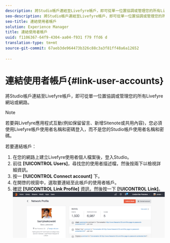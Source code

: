 ```yaml
---
description: 將Studio帳戶連結至Livefyre帳戶，即可從單一位置協調或管理您的所有Livefyre網站或網路。
seo-description: 將Studio帳戶連結至Livefyre帳戶，即可從單一位置協調或管理您的所有Livefyre網站或網路。
seo-title: 連結使用者帳戶
solution: Experience Manager
title: 連結使用者帳戶
uuid: f1106367-64f9-4304-aa04-f931 f79 ffd6 d
translation-type: tm+mt
source-git-commit: 67aeb3de964473b326c88c3a3f81ff48a6a12652

---
```



# 連結使用者帳戶{#link-user-accounts}

將Studio帳戶連結至Livefyre帳戶，即可從單一位置協調或管理您的所有Livefyre網站或網路。

>[!NOTE]
>
>若要與Livefyre應用程式互動(例如保留留言、新增Sitenote或共用內容)，您必須使用Livefyre帳戶使用者名稱和密碼登入，而不是您的Studio帳戶使用者名稱和密碼。

若要連結帳戶：

1. 在您的網路上建立Livefyre使用者個人檔案後，登入Studio。
1. 前往 **[!UICONTROL Users]**，尋找您的使用者描述檔，然後按兩下以檢視詳細資訊。
1. 按一 **[!UICONTROL Connect account]** 下。
1. 在開啓的視窗中，選取要連結至此帳戶的使用者帳戶。
1. 確認 **[!UICONTROL Link Profile]** 資訊，然後按一下 **[!UICONTROL Link]**。 ![](assets/UsersConnectAccount-1024x311.png)

